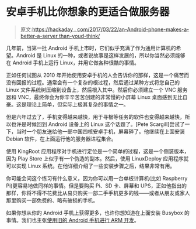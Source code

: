 # 安卓手机比你想象的更适合做服务器

> 原文:[https://hackaday . com/2017/03/22/an-Android-phone-makes-a-better-a-server than-youd-think/](https://hackaday.com/2017/03/22/an-android-phone-makes-a-better-server-than-youd-think/)

几年前，当第一批 Android 手机上市时，它们似乎充满了作为通用计算机的希望。Android 是 Linux 的一种，或者说故事是这样发展的，所以你当然必须能够在 Android 手机上运行 Linux，并用它做各种很酷的事情。

正如任何试图从 2010 年开始使用安卓手机的人会告诉你的那样，这是一个痛苦而没有回报的过程。通常会有一个复杂的根过程，然后通过某种方式将您自己的 Linux 文件系统树压缩到设备上，然后根入其中。然后你必须建立一个 VNC 服务器和 VNC，最终你会为你辛辛苦苦创建的非常慢的小屏幕 Linux 桌面感到无比自豪。这是理论上简单，但实际上极其复杂的事情之一。

但是六年过去了，手机变得越来越快，用于寻根等任务的软件也变得越来越快，所以也许是时候回到 Android 设备上的 Linux 这个话题了。[Pete Scargill]尝试了一下，当时一个朋友送给他一部中国四核安卓手机，屏幕碎了。他继续在上面安装 Debian 软件，在上面运行他的服务器进程集合。

使用 KingRoot 应用程序对手机进行定位是一个简单的过程，这是一个侧装版本，因为 Play Store 上似乎有一个伪造的副本。然后，使用 LinuxDeploy 应用程序就可以实现 Linux 系统。在他详细介绍了一些安装步骤之后，结果非常有用。

你可能会问这个练习有什么意义，因为你可以用一台单板计算机(比如 Raspberry Pi)更容易地做同样的事情。但是要购买 Pi、SD 卡、屏幕和 UPS，正如他指出的那样，你将不得不花费比从易贝购买一部二手手机更多的钱——或者从朋友或家人那里购买一部免费的、略有破损的手机。

如果你想从你的 Android 手机上获得更多，也许你想知道在上面安装 Busybox 的事情。我们也主张[使用旧的 Android 手机进行 ARM 开发](http://hackaday.com/2015/09/10/want-a-low-cost-arm-platform-grab-a-prepaid-android-phone/)。
